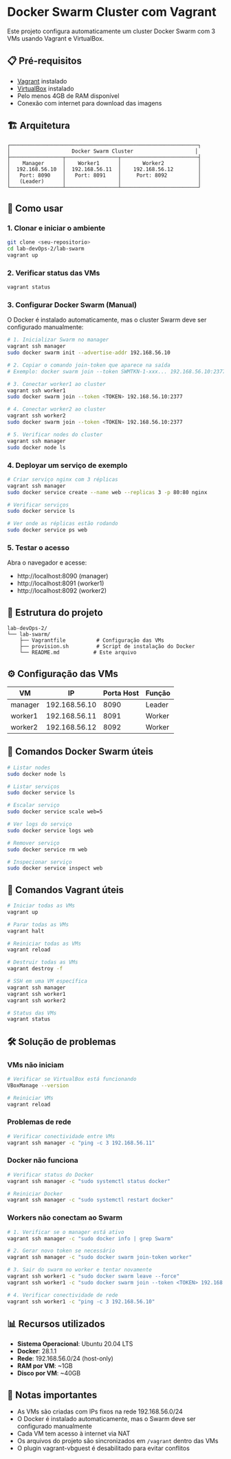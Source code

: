 # Docker Swarm Cluster com Vagrant

Este projeto configura automaticamente um cluster Docker Swarm com 3 VMs usando Vagrant e VirtualBox.

## 📋 Pré-requisitos

- [Vagrant](https://www.vagrantup.com/downloads) instalado
- [VirtualBox](https://www.virtualbox.org/wiki/Downloads) instalado
- Pelo menos 4GB de RAM disponível
- Conexão com internet para download das imagens

## 🏗️ Arquitetura

```
┌─────────────────────────────────────────────────────────────┐
│                    Docker Swarm Cluster                    │
├─────────────────┬─────────────────┬─────────────────────────┤
│    Manager      │    Worker1      │       Worker2           │
│  192.168.56.10  │  192.168.56.11  │    192.168.56.12        │
│   Port: 8090    │   Port: 8091    │     Port: 8092          │
│   (Leader)      │                 │                         │
└─────────────────┴─────────────────┴─────────────────────────┘
```

## 🚀 Como usar

### 1. Clonar e iniciar o ambiente

```bash
git clone <seu-repositorio>
cd lab-devOps-2/lab-swarm
vagrant up
```

### 2. Verificar status das VMs

```bash
vagrant status
```

### 3. Configurar Docker Swarm (Manual)

O Docker é instalado automaticamente, mas o cluster Swarm deve ser configurado manualmente:

```bash
# 1. Inicializar Swarm no manager
vagrant ssh manager
sudo docker swarm init --advertise-addr 192.168.56.10

# 2. Copiar o comando join-token que aparece na saída
# Exemplo: docker swarm join --token SWMTKN-1-xxx... 192.168.56.10:2377

# 3. Conectar worker1 ao cluster
vagrant ssh worker1
sudo docker swarm join --token <TOKEN> 192.168.56.10:2377

# 4. Conectar worker2 ao cluster
vagrant ssh worker2
sudo docker swarm join --token <TOKEN> 192.168.56.10:2377

# 5. Verificar nodes do cluster
vagrant ssh manager
sudo docker node ls
```

### 4. Deployar um serviço de exemplo

```bash
# Criar serviço nginx com 3 réplicas
vagrant ssh manager
sudo docker service create --name web --replicas 3 -p 80:80 nginx

# Verificar serviços
sudo docker service ls

# Ver onde as réplicas estão rodando
sudo docker service ps web
```

### 5. Testar o acesso

Abra o navegador e acesse:
- http://localhost:8090 (manager)
- http://localhost:8091 (worker1)
- http://localhost:8092 (worker2)

## 📁 Estrutura do projeto

```
lab-devOps-2/
└── lab-swarm/
    ├── Vagrantfile          # Configuração das VMs
    ├── provision.sh         # Script de instalação do Docker
    └── README.md           # Este arquivo
```

## ⚙️ Configuração das VMs

| VM      | IP            | Porta Host | Função  |
|---------|---------------|------------|---------|
| manager | 192.168.56.10 | 8090       | Leader  |
| worker1 | 192.168.56.11 | 8091       | Worker  |
| worker2 | 192.168.56.12 | 8092       | Worker  |

## 🐳 Comandos Docker Swarm úteis

```bash
# Listar nodes
sudo docker node ls

# Listar serviços
sudo docker service ls

# Escalar serviço
sudo docker service scale web=5

# Ver logs do serviço
sudo docker service logs web

# Remover serviço
sudo docker service rm web

# Inspecionar serviço
sudo docker service inspect web
```

## 🔧 Comandos Vagrant úteis

```bash
# Iniciar todas as VMs
vagrant up

# Parar todas as VMs
vagrant halt

# Reiniciar todas as VMs
vagrant reload

# Destruir todas as VMs
vagrant destroy -f

# SSH em uma VM específica
vagrant ssh manager
vagrant ssh worker1
vagrant ssh worker2

# Status das VMs
vagrant status
```

## 🛠️ Solução de problemas

### VMs não iniciam
```bash
# Verificar se VirtualBox está funcionando
VBoxManage --version

# Reiniciar VMs
vagrant reload
```

### Problemas de rede
```bash
# Verificar conectividade entre VMs
vagrant ssh manager -c "ping -c 3 192.168.56.11"
```

### Docker não funciona
```bash
# Verificar status do Docker
vagrant ssh manager -c "sudo systemctl status docker"

# Reiniciar Docker
vagrant ssh manager -c "sudo systemctl restart docker"
```

### Workers não conectam ao Swarm
```bash
# 1. Verificar se o manager está ativo
vagrant ssh manager -c "sudo docker info | grep Swarm"

# 2. Gerar novo token se necessário
vagrant ssh manager -c "sudo docker swarm join-token worker"

# 3. Sair do swarm no worker e tentar novamente
vagrant ssh worker1 -c "sudo docker swarm leave --force"
vagrant ssh worker1 -c "sudo docker swarm join --token <TOKEN> 192.168.56.10:2377"

# 4. Verificar conectividade de rede
vagrant ssh worker1 -c "ping -c 3 192.168.56.10"
```

## 📊 Recursos utilizados

- **Sistema Operacional**: Ubuntu 20.04 LTS
- **Docker**: 28.1.1
- **Rede**: 192.168.56.0/24 (host-only)
- **RAM por VM**: ~1GB
- **Disco por VM**: ~40GB


## 📝 Notas importantes

- As VMs são criadas com IPs fixos na rede 192.168.56.0/24
- O Docker é instalado automaticamente, mas o Swarm deve ser configurado manualmente
- Cada VM tem acesso à internet via NAT
- Os arquivos do projeto são sincronizados em `/vagrant` dentro das VMs
- O plugin vagrant-vbguest é desabilitado para evitar conflitos
